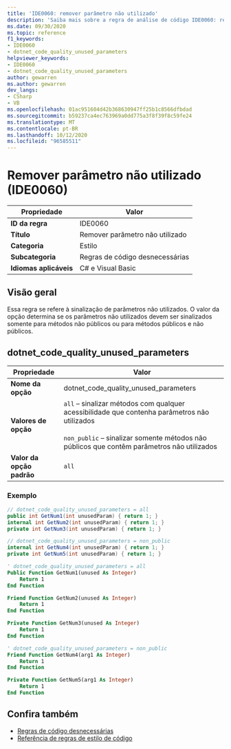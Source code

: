 ```yaml
---
title: 'IDE0060: remover parâmetro não utilizado'
description: 'Saiba mais sobre a regra de análise de código IDE0060: remover parâmetro não utilizado'
ms.date: 09/30/2020
ms.topic: reference
f1_keywords:
- IDE0060
- dotnet_code_quality_unused_parameters
helpviewer_keywords:
- IDE0060
- dotnet_code_quality_unused_parameters
author: gewarren
ms.author: gewarren
dev_langs:
- CSharp
- VB
ms.openlocfilehash: 01ac951604d42b368630947ff25b1c8566dfbdad
ms.sourcegitcommit: b59237ca4ec763969a0dd775a3f8f39f8c59fe24
ms.translationtype: MT
ms.contentlocale: pt-BR
ms.lasthandoff: 10/12/2020
ms.locfileid: "96585511"
---
```

# <a name="remove-unused-parameter-ide0060"></a>Remover parâmetro não utilizado (IDE0060)

|Propriedade|Valor|
|-|-|
| **ID da regra** | IDE0060 |
| **Título** | Remover parâmetro não utilizado |
| **Categoria** | Estilo |
| **Subcategoria** | Regras de código desnecessárias |
| **Idiomas aplicáveis** | C# e Visual Basic |

## <a name="overview"></a>Visão geral

Essa regra se refere à sinalização de parâmetros não utilizados. O valor da opção determina se os parâmetros não utilizados devem ser sinalizados somente para métodos não públicos ou para métodos públicos e não públicos.

## <a name="dotnet_code_quality_unused_parameters"></a>dotnet_code_quality_unused_parameters

|Propriedade|Valor|
|-|-|
| **Nome da opção** | dotnet_code_quality_unused_parameters
| **Valores de opção** | `all` – sinalizar métodos com qualquer acessibilidade que contenha parâmetros não utilizados<br /><br />`non_public` – sinalizar somente métodos não públicos que contêm parâmetros não utilizados |
| **Valor da opção padrão** | `all` |

### <a name="example"></a>Exemplo

```csharp
// dotnet_code_quality_unused_parameters = all
public int GetNum1(int unusedParam) { return 1; }
internal int GetNum2(int unusedParam) { return 1; }
private int GetNum3(int unusedParam) { return 1; }

// dotnet_code_quality_unused_parameters = non_public
internal int GetNum4(int unusedParam) { return 1; }
private int GetNum5(int unusedParam) { return 1; }
```

```vb
' dotnet_code_quality_unused_parameters = all
Public Function GetNum1(unused As Integer)
    Return 1
End Function

Friend Function GetNum2(unused As Integer)
    Return 1
End Function

Private Function GetNum3(unused As Integer)
    Return 1
End Function

' dotnet_code_quality_unused_parameters = non_public
Friend Function GetNum4(arg1 As Integer)
    Return 1
End Function

Private Function GetNum5(arg1 As Integer)
    Return 1
End Function
```

## <a name="see-also"></a>Confira também

- [Regras de código desnecessárias](unnecessary-code-rules.md)
- [Referência de regras de estilo de código](index.md)
